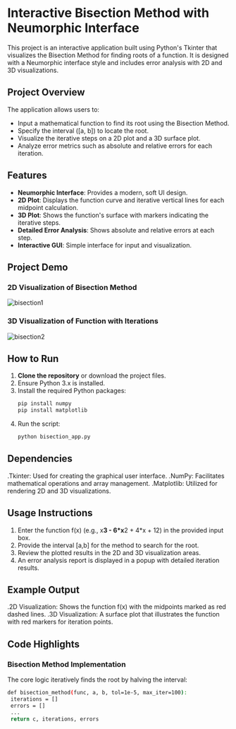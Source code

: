 # Interactive Bisection Method with Neumorphic Interface

This project is an interactive application built using Python's Tkinter that visualizes the Bisection Method for finding roots of a function. It is designed with a Neumorphic interface style and includes error analysis with 2D and 3D visualizations.

## Project Overview

The application allows users to:
- Input a mathematical function to find its root using the Bisection Method.
- Specify the interval \([a, b]\) to locate the root.
- Visualize the iterative steps on a 2D plot and a 3D surface plot.
- Analyze error metrics such as absolute and relative errors for each iteration.

## Features

- **Neumorphic Interface**: Provides a modern, soft UI design.
- **2D Plot**: Displays the function curve and iterative vertical lines for each midpoint calculation.
- **3D Plot**: Shows the function's surface with markers indicating the iterative steps.
- **Detailed Error Analysis**: Shows absolute and relative errors at each step.
- **Interactive GUI**: Simple interface for input and visualization.

## Project Demo

### 2D Visualization of Bisection Method
![bisection1](https://github.com/user-attachments/assets/9cd88fbe-f073-4f14-b840-35cf129f4082)
### 3D Visualization of Function with Iterations
![bisection2](https://github.com/user-attachments/assets/3b436408-f641-457e-9e10-0f75798063ea)

## How to Run

1. **Clone the repository** or download the project files.
2. Ensure Python 3.x is installed.
3. Install the required Python packages:
   ```bash
   pip install numpy
   pip install matplotlib


4. Run the script:
   ```bash
   python bisection_app.py

## Dependencies
.Tkinter: Used for creating the graphical user interface.
.NumPy: Facilitates mathematical operations and array management.
.Matplotlib: Utilized for rendering 2D and 3D visualizations.

## Usage Instructions
1. Enter the function f(x) (e.g., x**3 - 6*x**2 + 4*x + 12) in the provided input box.
2. Provide the interval [a,b] for the method to search for the root.
3. Review the plotted results in the 2D and 3D visualization areas.
4. An error analysis report is displayed in a popup with detailed iteration results.

## Example Output
.2D Visualization: Shows the function f(x) with the midpoints marked as red dashed lines.
.3D Visualization: A surface plot that illustrates the function with red markers for iteration points.

## Code Highlights
### Bisection Method Implementation
The core logic iteratively finds the root by halving the interval:
   ```bash
   def bisection_method(func, a, b, tol=1e-5, max_iter=100):
    iterations = []
    errors = []
    ...
    return c, iterations, errors


